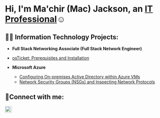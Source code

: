 <h1>Hi, I'm Ma'chir (Mac) Jackson, an <a href="https://linkedin.com/in/machir-jackson">IT Professional</a>☺</h1>

<h2>👨‍💻 Information Technology Projects:</h2>

- <b>Full Stack Networking Associate (Full Stack Network Engineer)</b>
- [osTicket: Prerequisites and Installation](https://github.com/joshmadakorcc/osticket-prereqs)
 
- <b>Microsoft Azure</b>
  - [Configuring On-premises Active Directory within Azure VMs](https://github.com/Mac-Jackson/configure-ad)
  - [Network Security Groups (NSGs) and Inspecting Network Protocols](https://github.com/Mac-Jackson/azure-network-protocols)

<h2>🤳Connect with me:</h2>


[<img align="left" alt="Josh | LinkedIn" width="22px" src="https://cdn.jsdelivr.net/npm/simple-icons@v3/icons/linkedin.svg" />][linkedin]



[linkedin]: https://linkedin.com/in/machir-jackson
